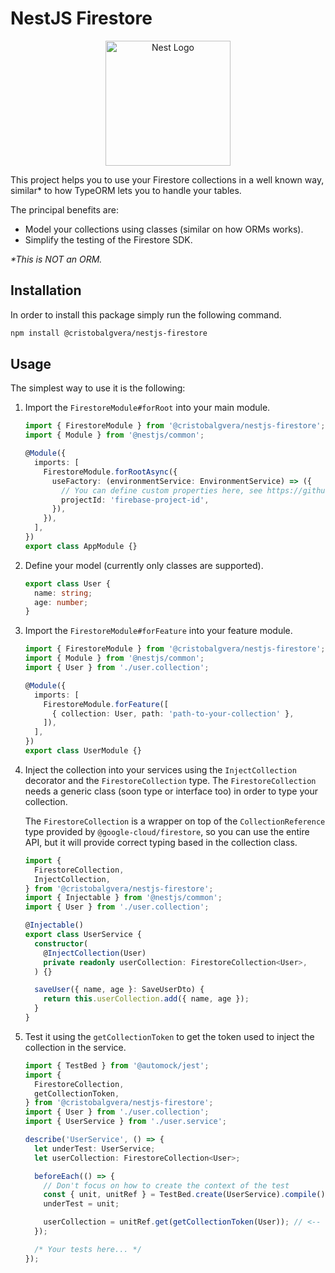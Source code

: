 # NestJS Firestore

<p align="center">
  <a href="http://nestjs.com/" target="blank">
    <img src="https://nestjs.com/img/logo-small.svg" width="200" alt="Nest Logo" />
  </a>
</p>

This project helps you to use your Firestore collections in a well known way,
similar\* to how TypeORM lets you to handle your tables.

The principal benefits are:

- Model your collections using classes (similar on how ORMs works).
- Simplify the testing of the Firestore SDK.

_\*This is NOT an ORM._

## Installation

In order to install this package simply run the following command.

```bash
npm install @cristobalgvera/nestjs-firestore
```

## Usage

The simplest way to use it is the following:

1. Import the `FirestoreModule#forRoot` into your main module.

   ```ts
   import { FirestoreModule } from '@cristobalgvera/nestjs-firestore';
   import { Module } from '@nestjs/common';

   @Module({
     imports: [
       FirestoreModule.forRootAsync({
         useFactory: (environmentService: EnvironmentService) => ({
           // You can define custom properties here, see https://github.com/googleapis/nodejs-firestore
           projectId: 'firebase-project-id',
         }),
       }),
     ],
   })
   export class AppModule {}
   ```

1. Define your model (currently only classes are supported).

   ```ts
   export class User {
     name: string;
     age: number;
   }
   ```

1. Import the `FirestoreModule#forFeature` into your feature module.

   ```ts
   import { FirestoreModule } from '@cristobalgvera/nestjs-firestore';
   import { Module } from '@nestjs/common';
   import { User } from './user.collection';

   @Module({
     imports: [
       FirestoreModule.forFeature([
         { collection: User, path: 'path-to-your-collection' },
       ]),
     ],
   })
   export class UserModule {}
   ```

1. Inject the collection into your services using the `InjectCollection` decorator
   and the `FirestoreCollection` type. The `FirestoreCollection` needs a generic
   class (soon type or interface too) in order to type your collection.

   The `FirestoreCollection` is a wrapper on top of the `CollectionReference` type
   provided by `@google-cloud/firestore`, so you can use the entire API, but it
   will provide correct typing based in the collection class.

   ```ts
   import {
     FirestoreCollection,
     InjectCollection,
   } from '@cristobalgvera/nestjs-firestore';
   import { Injectable } from '@nestjs/common';
   import { User } from './user.collection';

   @Injectable()
   export class UserService {
     constructor(
       @InjectCollection(User)
       private readonly userCollection: FirestoreCollection<User>,
     ) {}

     saveUser({ name, age }: SaveUserDto) {
       return this.userCollection.add({ name, age });
     }
   }
   ```

1. Test it using the `getCollectionToken` to get the token used to inject the collection
   in the service.

   ```ts
   import { TestBed } from '@automock/jest';
   import {
     FirestoreCollection,
     getCollectionToken,
   } from '@cristobalgvera/nestjs-firestore';
   import { User } from './user.collection';
   import { UserService } from './user.service';

   describe('UserService', () => {
     let underTest: UserService;
     let userCollection: FirestoreCollection<User>;

     beforeEach(() => {
       // Don't focus on how to create the context of the test
       const { unit, unitRef } = TestBed.create(UserService).compile();
       underTest = unit;

       userCollection = unitRef.get(getCollectionToken(User)); // <-- THIS IS THE IMPORTANT PART
     });

     /* Your tests here... */
   });
   ```
